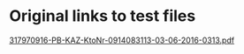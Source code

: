 # Original links to test files

[317970916-PB-KAZ-KtoNr-0914083113-03-06-2016-0313.pdf](https://www.scribd.com/document/317970916/PB-KAZ-KtoNr-0914083113-03-06-2016-0313)
